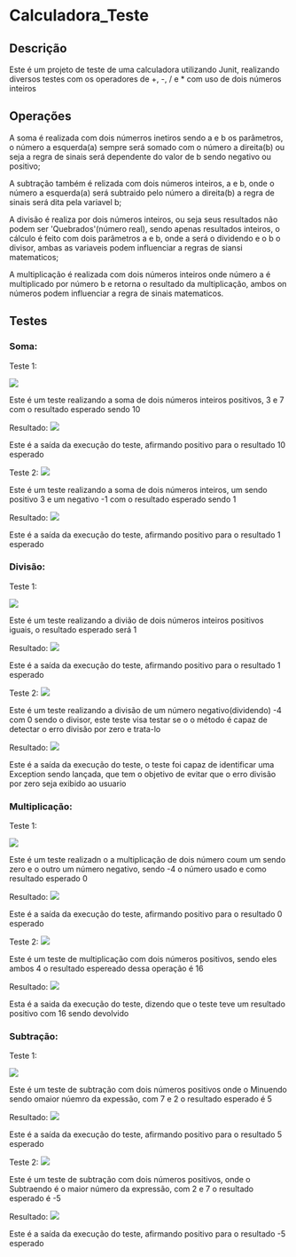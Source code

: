 # Calculadora_Teste

## Descrição
  <p> Este é um projeto de teste de uma calculadora utilizando Junit, realizando diversos testes com os operadores de +, -, / e * com uso de dois números inteiros</p>

## Operações

  <p>
      A soma é realizada com dois númerros inetiros sendo a e b os parâmetros, o número a esquerda(a) sempre será somado com o número a direita(b)
      ou seja a regra de sinais será dependente do valor de b sendo negativo ou positivo;
  </p>

   <p>
      A subtração também é relizada com dois números inteiros, a e b, onde o número a esquerda(a) será subtraido pelo número a direita(b) a regra de sinais será dita 
      pela variavel b; 
   </p>

   <p>
     A divisão é realiza por dois números inteiros, ou seja seus resultados não podem ser 'Quebrados'(número real), sendo apenas resultados inteiros, o cálculo é feito com
     dois parâmetros a e b, onde a será o dividendo e o b o divisor, ambas as variaveis podem influenciar a regras de siansi matematicos;
   </p>

   <p>
     A multiplicação é realizada com dois números inteiros onde número a é multiplicado por número b e retorna o resultado da multiplicação, ambos on números podem influenciar a regra de sinais matematicos.
   </p>

## Testes
### Soma:
Teste 1:

<img src="img/SomaTeste1.PNG">
<p> 
    Este é um teste realizando a soma de dois números inteiros positivos, 
    3 e 7 com o resultado esperado sendo 10
</p>
Resultado:
<img src="img/SomaResult1.PNG">
<p> 
    Este é a saída da execução do teste, afirmando positivo para o resultado 10 esperado 
</p>
Teste 2:
<img src="img/SomaTeste2.PNG">
<p> 
    Este é um teste realizando a soma de dois números inteiros,
    um sendo positivo 3 e um negativo -1 com o resultado esperado sendo 1
</p>
Resultado:
<img src="img/SomaResult2.PNG">
<p> 
    Este é a saída da execução do teste, afirmando positivo para o resultado 1 esperado 
</p>


### Divisão:
Teste 1:

<img src="img/DivTeste1.PNG">
<p> 
    Este é um teste realizando a divião de dois números inteiros positivos iguais, 
    o resultado esperado será 1
</p>
Resultado:
<img src="img/DivResult1.PNG">
<p> 
    Este é a saída da execução do teste, afirmando positivo para o resultado 1 esperado 
</p>
Teste 2:
<img src="img/DivTeste2.PNG">
<p> 
    Este é um teste realizando a divisão de um número negativo(dividendo) -4 com 0 sendo o divisor,
    este teste visa testar se o o método é capaz de detectar o erro divisão por zero e trata-lo
</p>
Resultado:
<img src="img/DivResult2.PNG">
<p> 
    Este é a saída da execução do teste, o teste foi capaz de identificar uma Exception sendo lançada, 
    que tem o objetivo de evitar que o erro divisão por zero seja exibido ao usuario
</p>

### Multiplicação:
Teste 1:

<img src="img/MultTeste1.PNG">
<p> 
    Este é um teste realizadn o a  multiplicação de dois número coum um sendo zero e o outro um número 
    negativo, sendo -4 o número usado e como resultado esperado 0
</p>
Resultado:
<img src="img/MultResult1.PNG">
<p> 
    Este é a saída da execução do teste, afirmando positivo para o resultado 0 esperado 
</p>
Teste 2:
<img src="img/MultTeste2.PNG">
<p>
    Este é um teste de multiplicação com dois números positivos, 
    sendo eles ambos 4 o resultado espereado dessa operação é 16
</p>
Resultado:
<img src="img/MultResult2.PNG">
<p> 
    Esta é a saida da execução do teste, dizendo que o teste teve um resultado positivo com 16 sendo devolvido
</p>

### Subtração:
Teste 1:

<img src="img/SubTeste1.PNG">
<p> 
    Este é um teste de subtração com dois números positivos onde o Minuendo sendo omaior núemro da expessão, com 7 e 2
    o resultado esperado é 5
</p>
Resultado:
<img src="img/SubResult1.PNG">
<p> 
    Este é a saída da execução do teste, afirmando positivo para o resultado 5 esperado 
</p>
Teste 2:
<img src="img/SubTeste2.PNG">
<p> 
    Este é um teste de subtração com dois números positivos, onde o Subtraendo é o maior número da expressão, 
    com 2 e 7 o resultado esperado é -5
</p>
Resultado:
<img src="img/SubResult2.PNG">
<p> 
    Este é a saída da execução do teste, afirmando positivo para o resultado -5 esperado
</p>
